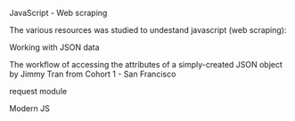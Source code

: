 JavaScript - Web scraping

The various resources was studied to undestand javascript (web scraping):

Working with JSON data

The workflow of accessing the attributes of a simply-created JSON object by Jimmy Tran from Cohort 1 - San Francisco

request module

Modern JS

